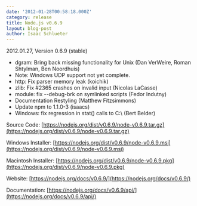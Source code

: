 ```yaml
---
date: '2012-01-28T00:58:18.000Z'
category: release
title: Node.js v0.6.9
layout: blog-post
author: Isaac Schlueter
---
```


2012.01.27, Version 0.6.9 (stable)

- dgram: Bring back missing functionality for Unix (Dan VerWeire, Roman Shtylman, Ben Noordhuis)
- Note: Windows UDP support not yet complete.
- http: Fix parser memory leak (koichik)
- zlib: Fix #2365 crashes on invalid input (Nicolas LaCasse)
- module: fix --debug-brk on symlinked scripts (Fedor Indutny)
- Documentation Restyling (Matthew Fitzsimmons)
- Update npm to 1.1.0-3 (isaacs)
- Windows: fix regression in stat() calls to C:\\ (Bert Belder)

Source Code: [https://nodejs.org/dist/v0.6.9/node-v0.6.9.tar.gz](https://nodejs.org/dist/v0.6.9/node-v0.6.9.tar.gz)

Windows Installer: [https://nodejs.org/dist/v0.6.9/node-v0.6.9.msi](https://nodejs.org/dist/v0.6.9/node-v0.6.9.msi)

Macintosh Installer: [https://nodejs.org/dist/v0.6.9/node-v0.6.9.pkg](https://nodejs.org/dist/v0.6.9/node-v0.6.9.pkg)

Website: [https://nodejs.org/docs/v0.6.9/](https://nodejs.org/docs/v0.6.9/)

Documentation: [https://nodejs.org/docs/v0.6.9/api/](https://nodejs.org/docs/v0.6.9/api/)
